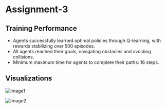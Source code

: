 # Assignment-3


## Training Performance
- Agents successfully learned optimal policies through Q-learning, with rewards stabilizing over 500 episodes.
- All agents reached their goals, navigating obstacles and avoiding collisions.
- Minimum maximum time for agents to complete their paths: 16 steps.

## Visualizations

![image1](path_to_image1.png)

![image2](path_to_image2.png)
